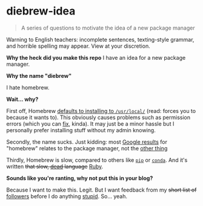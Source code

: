 # diebrew-idea

> A series of questions to motivate the idea of a new package manager

Warning to English teachers: incomplete sentences, texting-style grammar, and horrible spelling may appear. View at your discretion.

**Why the heck did you make this repo**
I have an idea for a new package manager. 

**Why the name "diebrew"**

I hate homebrew.

**Wait... why?**

First off, Homebrew [defaults to installing to `/usr/local/`](https://docs.brew.sh/FAQ#why-does-homebrew-prefer-i-install-to-usrlocal) (read: forces you to because it wants to). This obviously causes problems such as permission errors (which you can [fix](https://stackoverflow.com/questions/16432071/how-to-fix-homebrew-permissions), kinda). It may just be a minor hassle but I personally prefer installing stuff without my admin knowing.

Secondly, the name sucks. Just kidding: most [Google results](https://www.google.com/search?q=homebrew) for "homebrew" relates to the package manager, not the [other thing](https://www.google.com/search?q=homebrew+definition)

Thirdly, Homebrew is slow, compared to others like [`pip`](https://en.wikipedia.org/wiki/Pip_(package_manager)) or [`conda`](https://en.wikipedia.org/wiki/Conda_(package_manager)). And it's written ~~that slow, [dead](https://rubyisdead.science/) language~~ [Ruby](https://www.ruby-lang.org/en/).

**Sounds like you're ranting, why not put this in your blog?**

Because I want to make this. Legit. But I want feedback from my ~~short list of~~ [followers](https://github.com/ThatXliner?tab=followers) before I do anything [stupid](https://github.com/ThatXliner/pyjim). So... yeah.
